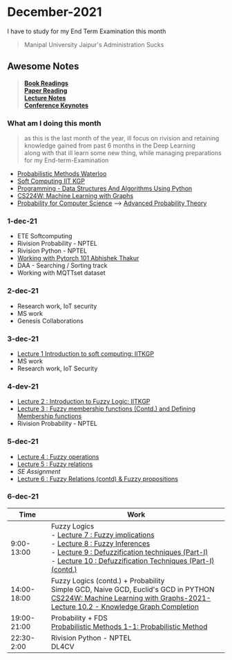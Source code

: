 # December-2021

I have to study for my End Term Examination this month

> Manipal University Jaipur's Administration Sucks

## Awesome Notes
> [**Book Readings**](https://1drv.ms/u/s!AnOefBrArb4MhBYSM91Qd7AgsuHc?e=37nG0u) \
> [**Paper Reading**](https://1drv.ms/u/s!AnOefBrArb4MhBwnBvwqRLiNndsa?e=pZwc22) \
> [**Lecture Notes**](https://1drv.ms/u/s!AnOefBrArb4MhDC9Byg8Y96AFeln?e=kVaafZ) \
> [**Conference Keynotes**](https://1drv.ms/u/s!AnOefBrArb4MhBKU3J5Y7QZYQzUU?e=Fjce65)

### What am I doing this month
> as this is the last month of the year, ill focus on rivision and retaining knowledge gained from past 6 months in the Deep Learning \
> along with that ill learn some new thing, while managing preparations for my End-term-Examination

- [Probabilistic Methods Waterloo](https://youtube.com/playlist?list=PL2BdWtDKMS6nRF72s3TOGyBqXwMVHYiLU)
- [Soft Computing IIT KGP](https://youtube.com/playlist?list=PLJ5C_6qdAvBFqAYS0P9INAogIMklG8E-9)
- [Programming - Data Structures And Algorithms Using Python](https://youtube.com/playlist?list=PL3pGy4HtqwD02GVgM96-V0sq4_DSinqvf)
- [CS224W: Machine Learning with Graphs](https://youtube.com/playlist?list=PLoROMvodv4rPLKxIpqhjhPgdQy7imNkDn)
- [Probability for Computer Science](https://onlinecourses.nptel.ac.in/noc21_cs104/course) --> [Advanced Probability Theory](https://onlinecourses.nptel.ac.in/noc22_ma30/course)


### 1-dec-21

- ETE Softcomputing
- Rivision Probability - NPTEL
- Rivision Python - NPTEL 
- [Working with Pytorch 101 Abhishek Thakur](https://youtube.com/playlist?list=PL98nY_tJQXZln8spB5uTZdKN08mYGkOf2)
- DAA -  Searching / Sorting track
- Working with MQTTset dataset

### 2-dec-21

- Research work, IoT security
- MS work
- Genesis Collaborations

### 3-dec-21
- [Lecture 1 Introduction to soft computing: IITKGP](https://youtu.be/K9gjuXjJeEM)
- MS work
- Research work, IoT Security


### 4-dev-21
- [Lecture 2 : Introduction to Fuzzy Logic: IITKGP](https://youtu.be/-U-QCX2C8T8)
- [Lecture 3 : Fuzzy membership functions (Contd.) and Defining Membership functions](https://youtu.be/whIR88tAANE)
- Rivision Probability - NPTEL


### 5-dec-21

- [Lecture 4 : Fuzzy operations](https://youtu.be/LZ6t6JShtKw)
- [Lecture 5 : Fuzzy relations](https://youtu.be/ToaI2MEC5x0)
- *SE Assignment*
- [Lecture 6 : Fuzzy Relations (contd) & Fuzzy propositions](https://youtu.be/n3E4oVdJtO4)


### 6-dec-21
| Time        | Work                                                         |
| ----------- | ------------------------------------------------------------ |
| 9:00-13:00  | Fuzzy Logics<br />- [Lecture 7 : Fuzzy implications](https://youtu.be/n9MTaa-rZr4)<br/>- [Lecture 8 : Fuzzy Inferences](https://youtu.be/uTYepvHqdrA)<br/>- [Lecture 9 : Defuzzification techniques (Part-I)](https://youtu.be/xwJDnnhl4RQ)<br/>- [Lecture 10 : Defuzzification Techniques (Part-I) (contd.)](https://youtu.be/WebTnQacBYs) |
| 14:00-18:00 | Fuzzy Logics (contd.) + Probability<br />Simple GCD, Naive GCD, Euclid's GCD in PYTHON<br />[CS224W: Machine Learning with Graphs-2021-Lecture 10.2 - Knowledge Graph Completion](https://youtu.be/xop5tC9T5xM) |
| 19:00-21:00 | Probability + FDS<br />[Probabilistic Methods 1-1: Probabilistic Method](https://youtu.be/OP_LMr1Wd7k) |
| 22:30-2:00  | Rivision Python - NPTEL<br />DL4CV                           |

